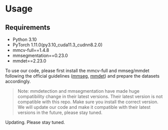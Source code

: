 
# Usage
## Requirements
- Python 3.10
- PyTorch 1.11.0(py3.10_cuda11.3_cudnn8.2.0)
- mmcv-full==1.4.8
- mmsegmentation==0.23.0
- mmdet==2.23.0

To use our code, please first install the mmcv-full and mmseg/mmdet following the official guidelines ([mmseg](https://mmsegmentation.readthedocs.io/zh_CN/latest/get_started.html#id2), [mmdet](https://mmdetection.readthedocs.io/zh_CN/latest/get_started.html#id2)) and prepare the datasets accordingly.
> Note: mmdetection and mmsegmentation have made huge compatibility change in their latest versions. Their latest version is not compatible with this repo. Make sure you install the correct version. We will update our code and make it compatible with their latest versions in the future, please stay tuned.

Updating.
Please stay tuned.